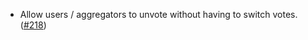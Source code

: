 - Allow users / aggregators to unvote without having to switch votes.
  ([\#218](https://github.com/informalsystems/hydro/pull/218))
